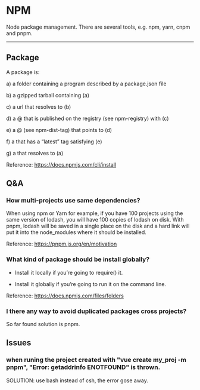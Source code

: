 # NPM

Node package management. There are several tools, e.g. npm, yarn, cnpm and pnpm.

---

## Package

A package is:

a) a folder containing a program described by a package.json file

b) a gzipped tarball containing (a)

c) a url that resolves to (b)

d) a <name>@<version> that is published on the registry (see npm-registry) with (c)

e) a <name>@<tag> (see npm-dist-tag) that points to (d)

f) a <name> that has a “latest” tag satisfying (e)

g) a <git remote url> that resolves to (a)

Reference: https://docs.npmjs.com/cli/install


## Q&A

### How multi-projects use same dependencies?

When using npm or Yarn for example, if you have 100 projects using the same version of lodash, you will have 100 copies of lodash on disk. With pnpm, lodash will be saved in a single place on the disk and a hard link will put it into the node_modules where it should be installed.

Reference: https://pnpm.js.org/en/motivation


### What kind of package should be install globally?

* Install it locally if you’re going to require() it.

* Install it globally if you’re going to run it on the command line.

Reference: https://docs.npmjs.com/files/folders

### I there any way to avoid duplicated packages cross projects?

So far found solution is pnpm.

## Issues

### when runing the project created with "vue create my_proj -m pnpm", "Error: getaddrinfo ENOTFOUND" is thrown.

SOLUTION: use bash instead of csh, the error gose away.
